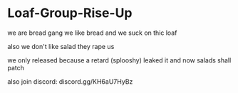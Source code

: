 # Loaf-Group-Rise-Up


we are bread gang we like bread and we suck on thic loaf 

also we don't like salad they rape us

we only released because a retard (splooshy) leaked it and now salads shall patch

also join discord: discord.gg/KH6aU7HyBz

